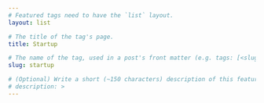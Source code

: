 ```yaml
---
# Featured tags need to have the `list` layout.
layout: list

# The title of the tag's page.
title: Startup

# The name of the tag, used in a post's front matter (e.g. tags: [<slug>]).
slug: startup

# (Optional) Write a short (~150 characters) description of this featured tag.
# description: >
---
```


